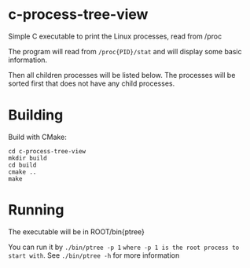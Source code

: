 # c-process-tree-view
Simple C executable to print the Linux processes, read from /proc

The program will read from `/proc{PID}/stat` and will display some basic information.

Then all children processes will be listed below. The processes will be sorted first that does not have any child processes.

# Building

Build with CMake:
````
cd c-process-tree-view
mkdir build
cd build
cmake ..
make
````

# Running

The executable will be in ROOT/bin{ptree}

You can run it by `./bin/ptree -p 1` `where -p 1 is the root process to start with`. See `./bin/ptree -h` for more information

